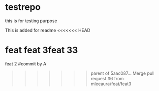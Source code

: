 # testrepo
this is for testing purpose

This is added for readme
<<<<<<< HEAD

feat feat 3feat 33
=======
feat 2
#commit by A
>>>>>>> parent of 5aac087... Merge pull request #6 from mleeaura/feat/feat3
